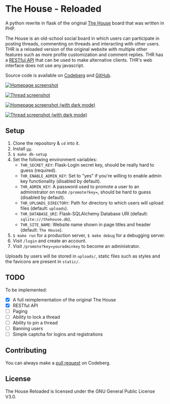 # The House - Reloaded

A python rewrite in flask of the original [The House](https://github.com/hharas/the-house) board that was written in PHP.

The House is an old-school social board in which users can participate in posting threads, commenting on threads and interacting with other users. THR is a reloaded version of the original website with multiple other features such as more profile customization and comment replies. THR has a [RESTful API](https://codeberg.org/haras/the-house-reloaded/wiki/API-Documentation) that can be used to make alternative clients. THR's web interface does not use any javascript.

Source code is available on [Codeberg](https://codeberg.org/haras/the-house-reloaded) and [GitHub](https://github.com/hharas/the-house-reloaded).

[![Homepage screenshot](https://codeberg.org/haras/the-house-reloaded/raw/branch/master/screenshots/home.png)](https://codeberg.org/haras/the-house-reloaded/raw/branch/master/screenshots/home.png)

[![Thread screenshot](https://codeberg.org/haras/the-house-reloaded/raw/branch/master/screenshots/thread.png)](https://codeberg.org/haras/the-house-reloaded/raw/branch/master/screenshots/thread.png)

[![Homepage screenshot (with dark mode)](https://codeberg.org/haras/the-house-reloaded/raw/branch/master/screenshots/home-dark.png)](https://codeberg.org/haras/the-house-reloaded/raw/branch/master/screenshots/home-dark.png)

[![Thread screenshot (with dark mode)](https://codeberg.org/haras/the-house-reloaded/raw/branch/master/screenshots/thread-dark.png)](https://codeberg.org/haras/the-house-reloaded/raw/branch/master/screenshots/thread-dark.png)

## Setup

1. Clone the repository & `cd` into it.
2. Install [`uv`](https://docs.astral.sh/uv/getting-started/installation/).
3. `$ make db-setup`
4. Set the following environment variables:
    - `THR_SECRET_KEY`: Flask-Login secret key, should be really hard to guess (required).
    - `THR_ENABLE_ADMIN_KEY`: Set to "yes" if you're willing to enable admin key functionality (disabled by default).
    - `THR_ADMIN_KEY`: A password used to promote a user to an administrator on route `/promote?key=`, should be hard to guess (disabled by default).
    - `THR_UPLOADS_DIRECTORY`: Path for directory to which users will upload files (default: `uploads`).
    - `THR_DATABASE_URI`: Flask-SQLAlchemy Database URI (default: `sqlite:///thehouse.db`).
    - `THR_SITE_NAME`: Website name shown in page titles and header (default: `The House`).
5. `$ make run` for a production server, `$ make debug` for a debugging server.
6. Visit `/login` and create an account.
7. Visit `/promote?key=youradminkey` to become an administrator.

Uploads by users will be stored in `uploads/`, static files such as styles and the favicons are present in `static/`.

## TODO

To be implemented:

- [x] A full reimplementation of the original The House
- [x] RESTful API
- [ ] Paging
- [ ] Ability to lock a thread
- [ ] Ability to pin a thread
- [ ] Banning users
- [ ] Simple captcha for logins and registrations

## Contributing

You can always make a [pull request](https://codeberg.org/haras/the-house-reloaded/pulls) on Codeberg.

## License

The House Reloaded is licensed under the GNU General Public License V3.0.
